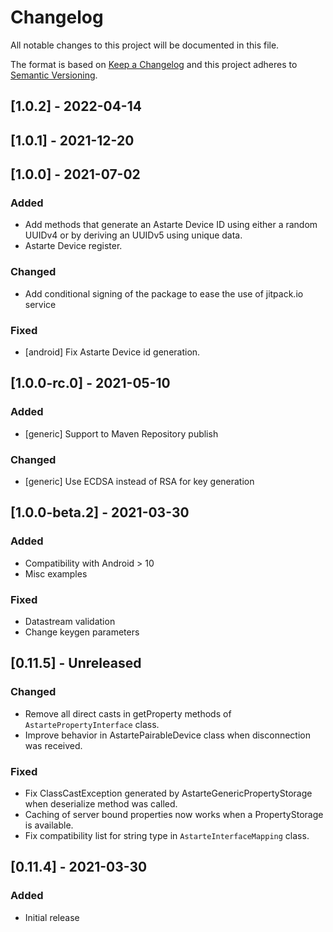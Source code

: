 # Changelog
All notable changes to this project will be documented in this file.

The format is based on [Keep a Changelog](http://keepachangelog.com/en/1.0.0/)
and this project adheres to [Semantic Versioning](http://semver.org/spec/v2.0.0.html).

## [1.0.2] - 2022-04-14

## [1.0.1] - 2021-12-20

## [1.0.0] - 2021-07-02
### Added
- Add methods that generate an Astarte Device ID using either a random UUIDv4 or by deriving an UUIDv5 using unique data.
- Astarte Device register.
### Changed
- Add conditional signing of the package to ease the use of jitpack.io service

### Fixed
- [android] Fix Astarte Device id generation.

## [1.0.0-rc.0] - 2021-05-10
### Added
- [generic] Support to Maven Repository publish

### Changed
- [generic] Use ECDSA instead of RSA for key generation

## [1.0.0-beta.2] - 2021-03-30
### Added
- Compatibility with Android > 10
- Misc examples

### Fixed
- Datastream validation
- Change keygen parameters

## [0.11.5] - Unreleased
### Changed
- Remove all direct casts in getProperty methods of `AstartePropertyInterface` class.
- Improve behavior in AstartePairableDevice class when disconnection was received.
### Fixed
- Fix ClassCastException generated by AstarteGenericPropertyStorage when deserialize method was called.
- Caching of server bound properties now works when a PropertyStorage is available.
- Fix compatibility list for string type in `AstarteInterfaceMapping` class.

## [0.11.4] - 2021-03-30
### Added
- Initial release
